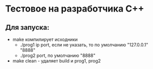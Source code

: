 # Тестовое на разработчика C++

## Для запуска:
- make компилирует исходники
	- ./prog1 ip port, если не указать, то по умолчанию "127.0.0.1" "8888"
	- ./prog2 port, по умолчанию "8888"
- make clean - удаляет build и prog1, prog2
